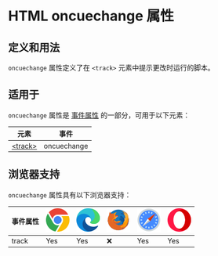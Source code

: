 HTML oncuechange 属性
===

## 定义和用法

`oncuechange` 属性定义了在 `<track>` 元素中提示更改时运行的脚本。

## 适用于

`oncuechange` 属性是 [事件属性](../reference/attributes.md) 的一部分，可用于以下元素：

| 元素 | 事件 |
| --- | --- |
| [\<track>](../tags/track.md) | oncuechange |
<!--rehype:style=width: 100%; display: inline-table;-->

## 浏览器支持

`oncuechange` 属性具有以下浏览器支持：

| 事件属性 | ![chrome][1] | ![edge][2] | ![firefox][3] | ![safari][4] | ![opera][5] |
| --- | --- | --- | --- | --- | --- |
| track   | Yes | Yes | ❌ | Yes | Yes |
<!--rehype:style=width: 100%; display: inline-table;-->

[1]: ../assets/chrome.svg
[2]: ../assets/edge.svg
[3]: ../assets/firefox.svg
[4]: ../assets/safari.svg
[5]: ../assets/opera.svg

